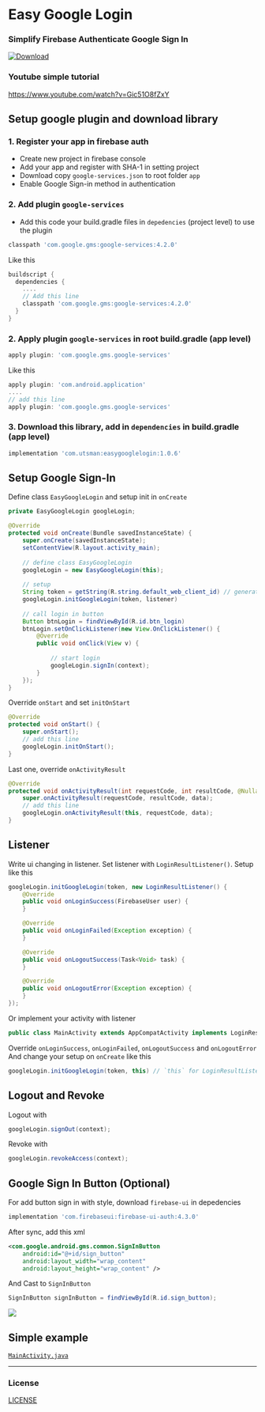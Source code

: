 # Easy Google Login
### Simplify Firebase Authenticate Google Sign In

 [ ![Download](https://api.bintray.com/packages/kucingapes/utsman/com.utsman/images/download.svg) ](https://bintray.com/kucingapes/utsman/com.utsman/_latestVersion)
 
 ### Youtube simple tutorial
 https://www.youtube.com/watch?v=Gic51O8fZxY
 
 ## Setup google plugin and download library
 ### 1. Register your app in firebase auth
- Create new project in firebase console
- Add your app and register with SHA-1 in setting project
- Download copy ```google-services.json``` to root folder ```app```
- Enable Google Sign-in method in authentication

### 2. Add plugin ```google-services```
- Add this code your build.gradle files in ```depedencies``` (project level) to use the plugin
```gradle
classpath 'com.google.gms:google-services:4.2.0'
```
Like this
```gradle
buildscript {
  dependencies {
    ....
    // Add this line
    classpath 'com.google.gms:google-services:4.2.0'
  }
}
```

### 2. Apply plugin ```google-services``` in root build.gradle (app level)
```gradle
apply plugin: 'com.google.gms.google-services'
```
Like this
```gradle
apply plugin: 'com.android.application'
....
// add this line
apply plugin: 'com.google.gms.google-services'
```

### 3. Download this library, add in ```dependencies``` in build.gradle (app level)
```gradle
implementation 'com.utsman:easygooglelogin:1.0.6'
```

## Setup Google Sign-In
Define class ```EasyGoogleLogin``` and setup init in ```onCreate```
```java
private EasyGoogleLogin googleLogin;

@Override
protected void onCreate(Bundle savedInstanceState) {
    super.onCreate(savedInstanceState);
    setContentView(R.layout.activity_main);
    
    // define class EasyGoogleLogin
    googleLogin = new EasyGoogleLogin(this);
    
    // setup
    String token = getString(R.string.default_web_client_id) // generate token google services
    googleLogin.initGoogleLogin(token, listener)
    
    // call login in button
    Button btnLogin = findViewById(R.id.btn_login)
    btnLogin.setOnClickListener(new View.OnClickListener() {
        @Override
        public void onClick(View v) {
        
            // start login
            googleLogin.signIn(context);
        }
    });
}
```

Override ```onStart``` and set ```initOnStart```
```java
@Override
protected void onStart() {
    super.onStart();
    // add this line
    googleLogin.initOnStart();
}
```

Last one, override ```onActivityResult```<br>
```java
@Override
protected void onActivityResult(int requestCode, int resultCode, @Nullable Intent data) {
    super.onActivityResult(requestCode, resultCode, data);
    // add this line
    googleLogin.onActivityResult(this, requestCode, data);
}
```

## Listener
Write ui changing in listener. Set listener with ```LoginResultListener()```. Setup like this
```java
googleLogin.initGoogleLogin(token, new LoginResultListener() {
    @Override
    public void onLoginSuccess(FirebaseUser user) {
    }

    @Override
    public void onLoginFailed(Exception exception) {
    }

    @Override
    public void onLogoutSuccess(Task<Void> task) {
    }

    @Override
    public void onLogoutError(Exception exception) {
    }
});
```

Or implement your activity with listener
```java
public class MainActivity extends AppCompatActivity implements LoginResultListener
```
Override ```onLoginSuccess```, ```onLoginFailed```, ```onLogoutSuccess``` and ```onLogoutError```<br>
And change your setup on ```onCreate``` like this
```java
googleLogin.initGoogleLogin(token, this) // `this` for LoginResultListener
```

## Logout and Revoke
Logout with
```java
googleLogin.signOut(context);
```

Revoke with
```java
googleLogin.revokeAccess(context);
```

## Google Sign In Button (Optional)
For add button sign in with style, download ```firebase-ui``` in depedencies
```gradle
implementation 'com.firebaseui:firebase-ui-auth:4.3.0'
```
After sync, add this xml
```xml
<com.google.android.gms.common.SignInButton
    android:id="@+id/sign_button"
    android:layout_width="wrap_content"
    android:layout_height="wrap_content" />
```
And Cast to ```SignInButton```
```java
SignInButton signInButton = findViewById(R.id.sign_button);
```

![](https://i.ibb.co/GQcYS9D/image.png)

## Simple example
[```MainActivity.java```](https://github.com/utsmannn/EasyGoogleLogin/blob/master/app/src/main/java/com/utsman/googlelogin/MainActivity.java#L25)

---

### License
[LICENSE](/LICENSE)
